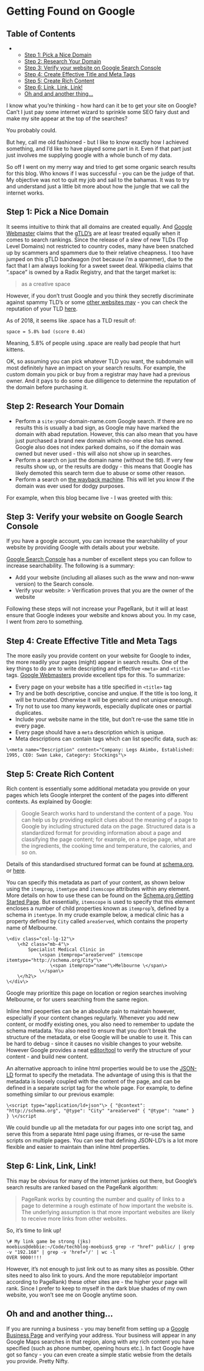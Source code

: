 Getting Found on Google
=======================

Table of Contents
-----------------

* * [Step 1: Pick a Nice Domain](https://www.techblog.moebius.space/posts/how-to-get-your-site-on-google/#step-1-pick-a-nice-domain)
  * [Step 2: Research Your Domain](https://www.techblog.moebius.space/posts/how-to-get-your-site-on-google/#step-2-research-your-domain)
  * [Step 3: Verify your website on Google Search Console](https://www.techblog.moebius.space/posts/how-to-get-your-site-on-google/#step-3-verify-your-website-on-google-search-console)
  * [Step 4: Create Effective Title and Meta Tags](https://www.techblog.moebius.space/posts/how-to-get-your-site-on-google/#step-4-create-effective-title-and-meta-tags)
  * [Step 5: Create Rich Content](https://www.techblog.moebius.space/posts/how-to-get-your-site-on-google/#step-5-create-rich-content)
  * [Step 6: Link, Link, Link!](https://www.techblog.moebius.space/posts/how-to-get-your-site-on-google/#step-6-link-link-link)
  * [Oh and and another thing…](https://www.techblog.moebius.space/posts/how-to-get-your-site-on-google/#oh-and-and-another-thing)

I know what you’re thinking - how hard can it be to get your site on Google? Can’t I just pay some internet wizard to sprinkle some SEO fairy dust and make my site appear at the top of the searches?

You probably could.

But hey, call me old fashioned - but I like to know exactly how I achieved something, and I’d like to have played some part in it. Even if that part just just involves me supplying google with a whole bunch of my data.

So off I went on my merry way and tried to get some organic search results for this blog. Who knows if I was successful - you can be the judge of that. My objective was not to quit my job and sail to the bahamas. It was to try and understand just a little bit more about how the jungle that we call the internet works.

Step 1: Pick a Nice Domain
--------------------------

It seems intuitive to think that all domains are created equally. And [Google Webmaster](https://webmasters.googleblog.com/2015/07/googles-handling-of-new-top-level.html) claims that the [gTLD’s](https://en.wikipedia.org/wiki/Generic_top-level_domain) are at leasr treated equally when it comes to search rankings. Since the release of a slew of new TLDs (Top Level Domains) not restricted to country codes, many have been snatched up by scammers and spammers due to their relative cheapness. I too have jumped on this gTLD bandwagon (not because i’m a spammer), due to the fact that I am always looking for a sweet sweet deal. Wikipedia claims that “.space” is owned by a Radix Registry, and that the target market is:

> as a creative space

However, if you don’t trust Google and you think they secretly discriminate against spammy TLD’s or some [other websites may](https://www.domainregistration.com.au/news/2015/1509-shady-domains.php) - you can check the reputation of your TLD [here](https://www.spamhaus.org/statistics/tlds/).

As of 2018, it seems like .space has a TLD result of:

`space = 5.8% bad (score 0.44)`

Meaning, 5.8% of people using .space are really bad people that hurt kittens.

OK, so assuming you can pick whatever TLD you want, the subdomain will most definitely have an impact on your search results. For example, the custom domain you pick or buy from a registrar may have had a previous owner. And it pays to do some due dilligence to determine the reputation of the domain before purchasing it.

Step 2: Research Your Domain
----------------------------

* Perform a `site:`your-domain-name.com Google search. If there are no results this is usually a bad sign, as Google may have marked the domain with abad reputation. However, this can also mean that you have just purchased a brand new domain which no-one else has owned. Google also does not index parked domains, so if the domain was owned but never used - this will also not show up in searches.
* Perform a search on just the domain name (without the tld). If very few results show up, or the results are dodgy - this means that Google has likely demoted this search term due to abuse or some other reason.
* Perform a search on [the wayback machine](https://archive.org/web/). This will let you know if the domain was ever used for dodgy purposes.

For example, when this blog became live - I was greeted with this:

Step 3: Verify your website on Google Search Console
----------------------------------------------------

If you have a google account, you can increase the searchability of your website by providing Google with details about your website.

[Google Search Console](https://support.google.com/webmasters/answer/6332964?hl=en&ref_topic=4564315) has a number of excellent steps you can follow to increase searchability. The following is a summary:

* Add your website (including all aliases such as the www and non-www version) to the Search console.
* Verify your website: \> Verification proves that you are the owner of the website

Following these steps will not increase your PageRank, but it will at least ensure that Google indexes your website and knows about you. In my case, I went from zero to something.

Step 4: Create Effective Title and Meta Tags
--------------------------------------------

The more easily you provide content on your website for Google to index, the more readily your pages (might) appear in search results. One of the key things to do are to write descripting and effective `<meta>` and `<title>` tags. [Google Webmasters](https://support.google.com/webmasters/answer/35624#3) provide excellent tips for this. To summarize:

* Every page on your website has a title specified in `<title>` tag
* Try and be both descriptive, concise and unqiue. If the title is too long, it will be truncated. Otherwise it will be generic and not unique eneough.
* Try not to use too many keywords, especially duplicate ones or partial duplicates.
* Include your website name in the title, but don’t re-use the same title in every page.
* Every page should have a `meta` description which is unique.
* Meta descriptions can contain tags which can list specific data, such as:

```
\<meta name="Description" content="Company: Legs Akimbo, Established: 1995, CEO: Swan Lake, Category: Stockings"\>

```

Step 5: Create Rich Content
---------------------------

Rich content is essentially some additional metadata you provide on your pages which lets Google interpret the content of the pages into different contexts. As explained by Google:

> Google Search works hard to understand the content of a page. You can help us by providing explicit clues about the meaning of a page to Google by including structured data on the page. Structured data is a standardized format for providing information about a page and classifying the page content; for example, on a recipe page, what are the ingredients, the cooking time and temperature, the calories, and so on.

Details of this standardised structured format can be found at [schema.org](http://schema.org/), or [here](https://developers.google.com/search/docs/guides/intro-structured-data?visit_id=1-636529001530560738-3613461186&hl=en&rd=1).

You can specify this metadata as part of your content, as shown below using the `itemprop`, `itemtype` and `itemscope` attributes within any element. More details on how to use these can be found on the [Schema.org Getting Started Page](http://schema.org/docs/gs.html). But essentially, `itemscope` is used to specify that this element encloses a number of child properties known as `itemprop`’s, defined by a schema in `itemtype`. In my crude example below, a medical clinic has a property defined by `City` called `areaServed`, which contains the property name of Melbourne.

```
\<div class="col-lg-12"\>
    \<h2 class="mb-4"\>
        Specialist Medical Clinic in 
            \<span itemprop="areaServed" itemscope itemtype="http://schema.org/City"\>
                \<span itemprop="name"\>Melbourne \</span\>
            \</span\>
    \</h2\>
\</div\>

```

Google may prioritize this page on location or region searches involving Melbourne, or for users searching from the same region.

Inline html peoperties can be an absolute pain to maintain however, especially if your content changes regularly. Whenever you add new content, or modify existing ones, you also need to remember to update the schema metadata. You also need to ensure that you don’t break the structure of the metadata, or else Google will be unable to use it. This can be hard to debug - since it causes no visible changes to your website. However Google provides a neat [editor/tool](https://search.google.com/structured-data/testing-tool) to verify the structure of your content - and build new content.

An alternative approach to inline html properties would be to use the [JSON-LD](https://json-ld.org/) format to specify the metadata. The advantage of using this is that the metadata is loosely coupled with the content of the page, and can be defined in a separate script tag for the whole page. For example, to define something similar to our previous example:

```
\<script type="application/ld+json"\> { "@context": "http://schema.org", "@type": "City" "areaServed" { "@type": "name" } } \</script 
```

We could bundle up all the metadata for our pages into one script tag, and serve this from a separate html page using iframes, or re-use the same scripts on multiple pages. You can see that defining JSON-LD’s is a lot more flexible and easier to maintain than inline html properties.

Step 6: Link, Link, Link!
-------------------------

This may be obvious for many of the internet junkies out there, but Google’s search results are ranked based on the PageRank algorithm:

> PageRank works by counting the number and quality of links to a page to determine a rough estimate of how important the website is. The underlying assumption is that more important websites are likely to receive more links from other websites.

So, it’s time to link up!

```
\# My link game be strong (jks)
moebius@debbie:~/Code/techblog-moebius$ grep -r "href" public/ | grep -v "192.168" | grep -v 'href="/' | wc -l
OVER 9000!!!!

```

However, it’s not enough to just link out to as many sites as possible. Other sites need to also link to yours. And the more reputable(or important according to PageRank) these other sites are - the higher your page will rank. Since I prefer to keep to myself in the dark blue shades of my own website, you won’t see me on Google anytime soon.

Oh and and another thing…
-------------------------

If you are running a business - you may benefit from setting up a [Google Business Page](https://www.google.com/business/) and verifying your address. Your business will appear in any Google Maps searches in that region, along with any rich content you have specified (such as phone number, opening hours etc.). In fact Google have got so fancy - you can even create a simple static websie from the details you provide. Pretty Nifty.